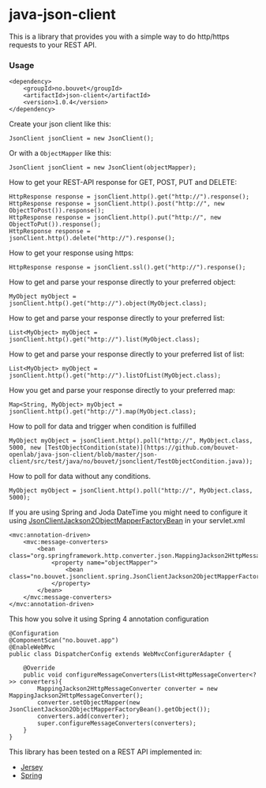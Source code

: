 java-json-client
================

This is a library that provides you with a simple way to do http/https requests to your REST API. 

### Usage

```
<dependency>
    <groupId>no.bouvet</groupId>
    <artifactId>json-client</artifactId>
    <version>1.0.4</version>
</dependency>
```

Create your json client like this:
```
JsonClient jsonClient = new JsonClient();
```

Or with a `ObjectMapper` like this:
```
JsonClient jsonClient = new JsonClient(objectMapper);
```

How to get your REST-API response for GET, POST, PUT and DELETE:
```
HttpResponse response = jsonClient.http().get("http://").response();
HttpResponse response = jsonClient.http().post("http://", new ObjectToPost()).response();
HttpResponse response = jsonClient.http().put("http://", new ObjectToPut()).response();
HttpResponse response = jsonClient.http().delete("http://").response();
```

How to get your response using https:
```
HttpResponse response = jsonClient.ssl().get("http://").response();
```

How to get and parse your response directly to your preferred object:
```
MyObject myObject = jsonClient.http().get("http://").object(MyObject.class);
```

How to get and parse your response directly to your preferred list:
```
List<MyObject> myObject = jsonClient.http().get("http://").list(MyObject.class);
```

How to get and parse your response directly to your preferred list of list:
```
List<MyObject> myObject = jsonClient.http().get("http://").listOfList(MyObject.class);
```

How you get and parse your response directly to your preferred map:
```
Map<String, MyObject> myObject = jsonClient.http().get("http://").map(MyObject.class);
```

How to poll for data and trigger when condition is fulfilled
```
MyObject myObject = jsonClient.http().poll("http://", MyObject.class, 5000, new [TestObjectCondition(state)](https://github.com/bouvet-openlab/java-json-client/blob/master/json-client/src/test/java/no/bouvet/jsonclient/TestObjectCondition.java));
```

How to poll for data without any conditions. 
```
MyObject myObject = jsonClient.http().poll("http://", MyObject.class, 5000);
```

If you are using Spring and Joda DateTime you might need to configure it using [JsonClientJackson2ObjectMapperFactoryBean](https://github.com/bouvet-openlab/java-json-client/blob/master/json-client/src/main/java/no/bouvet/jsonclient/spring/JsonClientJackson2ObjectMapperFactoryBean.java) in your servlet.xml
```
<mvc:annotation-driven>
    <mvc:message-converters>
        <bean class="org.springframework.http.converter.json.MappingJackson2HttpMessageConverter">
            <property name="objectMapper">
                <bean class="no.bouvet.jsonclient.spring.JsonClientJackson2ObjectMapperFactoryBean"/>
            </property>
        </bean>
    </mvc:message-converters>
</mvc:annotation-driven>
```
This how you solve it using Spring 4 annotation configuration
```
@Configuration
@ComponentScan("no.bouvet.app")
@EnableWebMvc
public class DispatcherConfig extends WebMvcConfigurerAdapter {

    @Override
    public void configureMessageConverters(List<HttpMessageConverter<?>> converters){
        MappingJackson2HttpMessageConverter converter = new MappingJackson2HttpMessageConverter();
        converter.setObjectMapper(new JsonClientJackson2ObjectMapperFactoryBean().getObject());
        converters.add(converter);
        super.configureMessageConverters(converters);
    }
}
```

This library has been tested on a REST API implemented in:
 - [Jersey](https://jersey.java.net/) 
 - [Spring](http://spring.io/guides/tutorials/rest/)
